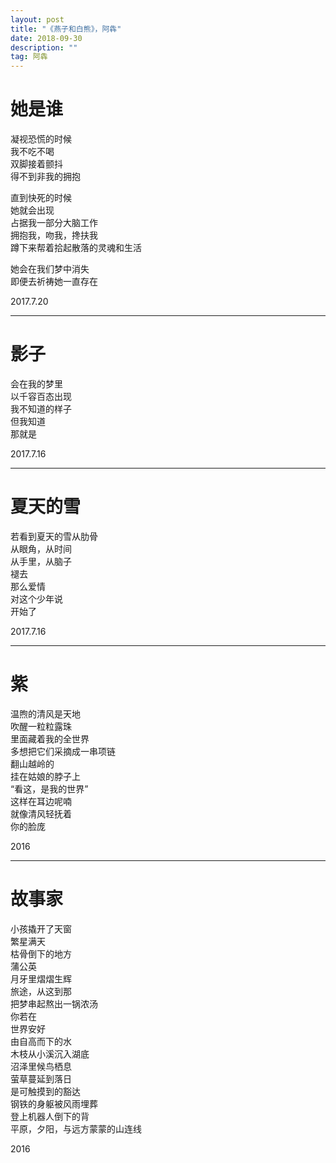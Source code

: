 ```yaml
---
layout: post
title: "《燕子和白熊》，阿犇"
date: 2018-09-30
description: ""
tag: 阿犇
---
```


# 她是谁

凝视恐慌的时候  
我不吃不喝  
双脚接着颤抖  
得不到非我的拥抱  

直到快死的时候  
她就会出现  
占据我一部分大脑工作  
拥抱我，吻我，搀扶我  
蹲下来帮着拾起散落的灵魂和生活  

她会在我们梦中消失  
即便去祈祷她一直存在  

2017.7.20  


* * *

# 影子

会在我的梦里  
以千容百态出现  
我不知道的样子  
但我知道  
那就是  

2017.7.16  


* * *

# 夏天的雪

若看到夏天的雪从肋骨  
从眼角，从时间  
从手里，从脑子  
褪去  
那么爱情  
对这个少年说  
开始了  

2017.7.16  


* * *

# 紫

温煦的清风是天地  
吹醒一粒粒露珠  
里面藏着我的全世界  
多想把它们采摘成一串项链  
翻山越岭的  
挂在姑娘的脖子上  
“看这，是我的世界”  
这样在耳边呢喃  
就像清风轻抚着  
你的脸庞  

2016  


* * *

# 故事家

小孩撬开了天窗  
繁星满天  
枯骨倒下的地方  
蒲公英  
月牙里熠熠生辉  
旅途，从这到那  
把梦串起熬出一锅浓汤  
你若在  
世界安好  
由自高而下的水  
木枝从小溪沉入湖底  
沼泽里候鸟栖息  
萤草蔓延到落日  
是可触摸到的豁达  
钢铁的身躯被风雨埋葬  
登上机器人倒下的背  
平原，夕阳，与远方蒙蒙的山连线  

2016  

